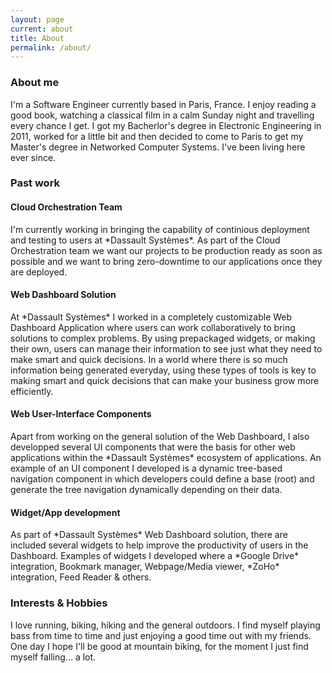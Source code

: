 ```yaml
---
layout: page
current: about
title: About
permalink: /about/
---
```


### About me ###
<p></p>
I'm a Software Engineer currently based in Paris, France. I enjoy reading a good book, watching a classical film in a calm Sunday night and travelling every chance I get. I got my Bacherlor's degree in Electronic Engineering in 2011, worked for a little bit and then decided to come to Paris to get my Master's degree in Networked Computer Systems. I've been living here ever since.

### Past work ###
<p></p>

#### Cloud Orchestration Team ####
<p></p>
I'm currently working in bringing the capability of continious deployment and testing to users at *Dassault Systèmes*. As part of the Cloud Orchestration team we want our projects to be production ready as soon as possible and we want to bring zero-downtime to our applications once they are deployed.

#### Web Dashboard Solution ####
<p></p>
At *Dassault Systèmes* I worked in a completely customizable Web Dashboard Application where users can work collaboratively to bring solutions to complex problems. By using prepackaged widgets, or making their own, users can manage their information to see just what they need to make smart and quick decisions. In a world where there is so much information being generated everyday, using these types of tools is key to making smart and quick decisions that can make your business grow more efficiently.

#### Web User-Interface Components ####
<p></p>
Apart from working on the general solution of the Web Dashboard, I also developped several UI components that were the basis for other web applications within the *Dassault Systèmes* ecosystem of applications. An example of an UI component I developed is a dynamic tree-based navigation component in which developers could define a base (root) and generate the tree navigation dynamically depending on their data.

#### Widget/App development ####
<p></p>
As part of *Dassault Systèmes* Web Dashboard solution, there are included several widgets to help improve the productivity of users in the Dashboard. Examples of widgets I developed where a *Google Drive* integration, Bookmark manager, Webpage/Media viewer, *ZoHo* integration, Feed Reader & others.

### Interests & Hobbies ###
<p></p>
I love running, biking, hiking and the general outdoors. I find myself playing bass from time to time and just enjoying a good time out with my friends. One day I hope I'll be good at mountain biking, for the moment I just find myself falling... a lot.
